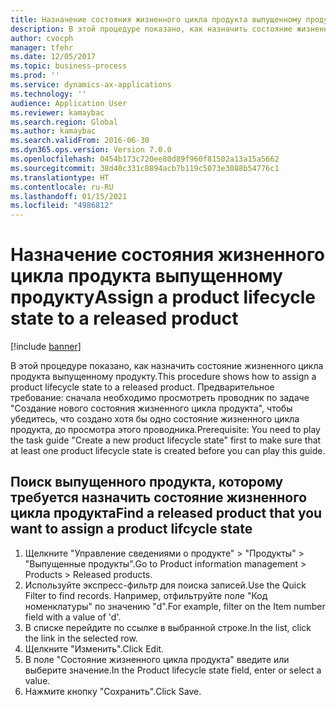 ```yaml
---
title: Назначение состояния жизненного цикла продукта выпущенному продукту
description: В этой процедуре показано, как назначить состояние жизненного цикла продукта выпущенному продукту.
author: cvocph
manager: tfehr
ms.date: 12/05/2017
ms.topic: business-process
ms.prod: ''
ms.service: dynamics-ax-applications
ms.technology: ''
audience: Application User
ms.reviewer: kamaybac
ms.search.region: Global
ms.author: kamaybac
ms.search.validFrom: 2016-06-30
ms.dyn365.ops.version: Version 7.0.0
ms.openlocfilehash: 0454b173c720ee80d89f960f81502a13a15a5662
ms.sourcegitcommit: 38d40c331c8894acb7b119c5073e3088b54776c1
ms.translationtype: HT
ms.contentlocale: ru-RU
ms.lasthandoff: 01/15/2021
ms.locfileid: "4986812"
---
```

# <a name="assign-a-product-lifecycle-state-to-a-released-product"></a><span data-ttu-id="c7fdd-103">Назначение состояния жизненного цикла продукта выпущенному продукту</span><span class="sxs-lookup"><span data-stu-id="c7fdd-103">Assign a product lifecycle state to a released product</span></span>

[!include [banner](../../includes/banner.md)]

<span data-ttu-id="c7fdd-104">В этой процедуре показано, как назначить состояние жизненного цикла продукта выпущенному продукту.</span><span class="sxs-lookup"><span data-stu-id="c7fdd-104">This procedure shows how to assign a product lifecycle state to a released product.</span></span> <span data-ttu-id="c7fdd-105">Предварительное требование: сначала необходимо просмотреть проводник по задаче "Создание нового состояния жизненного цикла продукта", чтобы убедитесь, что создано хотя бы одно состояние жизненного цикла продукта, до просмотра этого проводника.</span><span class="sxs-lookup"><span data-stu-id="c7fdd-105">Prerequisite: You need to play the task guide "Create a new product lifecycle state" first to make sure that at least one product lifecycle state is created before you can play this guide.</span></span>


## <a name="find-a-released-product-that-you-want-to-assign-a-product-lifcycle-state"></a><span data-ttu-id="c7fdd-106">Поиск выпущенного продукта, которому требуется назначить состояние жизненного цикла продукта</span><span class="sxs-lookup"><span data-stu-id="c7fdd-106">Find a released product that you want to assign a product lifcycle state</span></span>
1. <span data-ttu-id="c7fdd-107">Щелкните "Управление сведениями о продукте" > "Продукты" > "Выпущенные продукты".</span><span class="sxs-lookup"><span data-stu-id="c7fdd-107">Go to Product information management > Products > Released products.</span></span>
2. <span data-ttu-id="c7fdd-108">Используйте экспресс-фильтр для поиска записей.</span><span class="sxs-lookup"><span data-stu-id="c7fdd-108">Use the Quick Filter to find records.</span></span> <span data-ttu-id="c7fdd-109">Например, отфильтруйте поле "Код номенклатуры" по значению "d".</span><span class="sxs-lookup"><span data-stu-id="c7fdd-109">For example, filter on the Item number field with a value of 'd'.</span></span>
3. <span data-ttu-id="c7fdd-110">В списке перейдите по ссылке в выбранной строке.</span><span class="sxs-lookup"><span data-stu-id="c7fdd-110">In the list, click the link in the selected row.</span></span>
4. <span data-ttu-id="c7fdd-111">Щелкните "Изменить".</span><span class="sxs-lookup"><span data-stu-id="c7fdd-111">Click Edit.</span></span>
5. <span data-ttu-id="c7fdd-112">В поле "Состояние жизненного цикла продукта" введите или выберите значение.</span><span class="sxs-lookup"><span data-stu-id="c7fdd-112">In the Product lifecycle state field, enter or select a value.</span></span>
6. <span data-ttu-id="c7fdd-113">Нажмите кнопку "Сохранить".</span><span class="sxs-lookup"><span data-stu-id="c7fdd-113">Click Save.</span></span>


